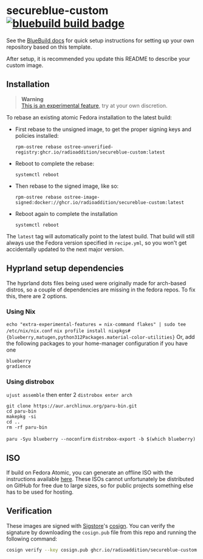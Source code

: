 # secureblue-custom &nbsp; [![bluebuild build badge](https://github.com/radioaddition/secureblue-custom/actions/workflows/build.yml/badge.svg)](https://github.com/radioaddition/secureblue-custom/actions/workflows/build.yml)

See the [BlueBuild docs](https://blue-build.org/how-to/setup/) for quick setup instructions for setting up your own repository based on this template.

After setup, it is recommended you update this README to describe your custom image.

## Installation

> **Warning**  
> [This is an experimental feature](https://www.fedoraproject.org/wiki/Changes/OstreeNativeContainerStable), try at your own discretion.

To rebase an existing atomic Fedora installation to the latest build:

- First rebase to the unsigned image, to get the proper signing keys and policies installed:
  ```
  rpm-ostree rebase ostree-unverified-registry:ghcr.io/radioaddition/secureblue-custom:latest
  ```
- Reboot to complete the rebase:
  ```
  systemctl reboot
  ```
- Then rebase to the signed image, like so:
  ```
  rpm-ostree rebase ostree-image-signed:docker://ghcr.io/radioaddition/secureblue-custom:latest
  ```
- Reboot again to complete the installation
  ```
  systemctl reboot
  ```

The `latest` tag will automatically point to the latest build. That build will still always use the Fedora version specified in `recipe.yml`, so you won't get accidentally updated to the next major version.

## Hyprland setup dependencies

The hyprland dots files being used were originally made for arch-based distros, so a couple of dependencies are missing in the fedora repos. To fix this, there are 2 options.

### Using Nix

`echo "extra-experimental-features = nix-command flakes" | sudo tee /etc/nix/nix.conf`
`nix profile install nixpkgs#{blueberry,matugen,python312Packages.material-color-utilities}`
Or, add the following packages to your home-manager configuration if you have one
```
blueberry
gradience
```

### Using distrobox

`ujust assemble` then enter 2
`distrobox enter arch`
```
git clone https://aur.archlinux.org/paru-bin.git
cd paru-bin
makepkg -si
cd ..
rm -rf paru-bin
```
`paru -Syu blueberry --noconfirm`
`distrobox-export -b $(which blueberry)`

## ISO

If build on Fedora Atomic, you can generate an offline ISO with the instructions available [here](https://blue-build.org/learn/universal-blue/#fresh-install-from-an-iso). These ISOs cannot unfortunately be distributed on GitHub for free due to large sizes, so for public projects something else has to be used for hosting.

## Verification

These images are signed with [Sigstore](https://www.sigstore.dev/)'s [cosign](https://github.com/sigstore/cosign). You can verify the signature by downloading the `cosign.pub` file from this repo and running the following command:

```bash
cosign verify --key cosign.pub ghcr.io/radioaddition/secureblue-custom
```
